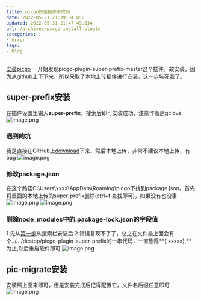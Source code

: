 ```yaml
---
title: picgo安装插件不成功
date: 2022-05-31 21:39:04.656
updated: 2022-05-31 21:47:49.634
url: /archives/picgo-install-plugin
categories: 
- error
tags: 
- Blog
---
```


[安装picgo](https://cloud.tencent.com/developer/article/1834573)
一开始发现picgo-plugin-super-prefix-master这个插件，故安装，因为从github上下下来，所以采取了本地上传插件进行安装，这一步坑死我了。
<a name="s1Nqf"></a>
## super-prefix安装
在插件设置里输入**super-prefix**，搜索后即可安装成功，注意作者是gclove
![image.png](https://halo-1310118673.cos.ap-singapore.myqcloud.com/halo/2022/0520220531213739.png?imageMogr2/format/webp)
<a name="rw9zn"></a>
### 遇到的坑
我是直接在GitHub上[download](https://github.com/gclove/picgo-plugin-super-prefix/archive/refs/heads/master.zip)下来，然后本地上传，非常不建议本地上传，有bug
![image.png](https://halo-1310118673.cos.ap-singapore.myqcloud.com/halo/2022/0520220531213739-1.png?imageMogr2/format/webp)
<a name="mt5Ag"></a>
### 修改package.json
在这个路径C:\Users\xxxx\AppData\Roaming\picgo下找到package.json，首先将里面的本地上传的super-prefix删除(ctrl+f 查找即可)，如果没有也没事
![image.png](https://halo-1310118673.cos.ap-singapore.myqcloud.com/halo/2022/0520220531213739-2.png?imageMogr2/format/webp)
![image.png](https://halo-1310118673.cos.ap-singapore.myqcloud.com/halo/2022/0520220531213739-3.png?imageMogr2/format/webp)
<a name="xPSIg"></a>
### 删除node_modules中的.package-lock.json的字段值
1.先从[第一步](#s1Nqf)从搜索栏安装后
2.错误复现不了了，总之在文件最上面会有个../.../destop/picgo-plugin-super-prefix的一串代码，一直删除**{  xxxxx},**为止,然后重启软件即可
![image.png](https://halo-1310118673.cos.ap-singapore.myqcloud.com/halo/2022/0520220531213739-4.png?imageMogr2/format/webp)
<a name="WI8eW"></a>
## pic-migrate安装
安装照上面来即可，但是安装完成后记得配置它，文件名后缀任意即可
![image.png](https://halo-1310118673.cos.ap-singapore.myqcloud.com/halo/2022/0520220531213739-5.png?imageMogr2/format/webp)
